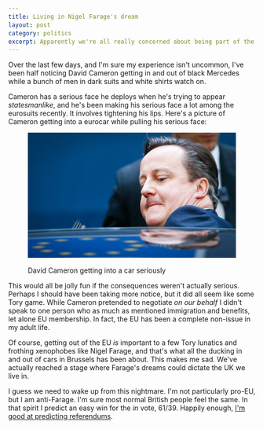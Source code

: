 ```yaml
---
title: Living in Nigel Farage's dream
layout: post
category: politics
excerpt: Apparently we're all really concerned about being part of the EU and David Cameron's made some deal over migrants on our behalf.
---
```


Over the last few days, and I'm sure my experience isn't uncommon, I've been half noticing David Cameron getting in and out of black Mercedes while a bunch of men in dark suits and white shirts watch on.

Cameron has a serious face he deploys when he's trying to appear _statesmanlike_, and he's been making his serious face a lot among the eurosuits recently. It involves tightening his lips. Here's a picture of Cameron getting into a eurocar while pulling his serious face:

<figure>

<img class="bleed" src="/images/cameron.jpg" alt="David Cameron ducking into a car">

<figcaption class="figcaption"><p>David Cameron getting into a car seriously</p></figcaption>

</figure>

This would all be jolly fun if the consequences weren't actually serious. Perhaps I should have been taking more notice, but it did all seem like some Tory game. While Cameron pretended to negotiate _on our behalf_ I didn't speak to one person who as much as mentioned immigration and benefits, let alone EU membership. In fact, the EU has been a complete non-issue in my adult life.

Of course, getting out of the EU _is_ important to a few Tory lunatics and frothing xenophobes like Nigel Farage, and that's what all the ducking in and out of cars in Brussels has been about. This makes me sad. We've actually reached a stage where Farage's dreams could dictate the UK we live in.

I guess we need to wake up from this nightmare. I'm not particularly pro-EU, but I am anti-Farage. I'm sure most normal British people feel the same. In that spirit I predict an easy win for the _in_ vote, 61/39. Happily enough, [I'm good at predicting referendums](https://twitter.com/leonpaternoster/status/508672028002770944).
